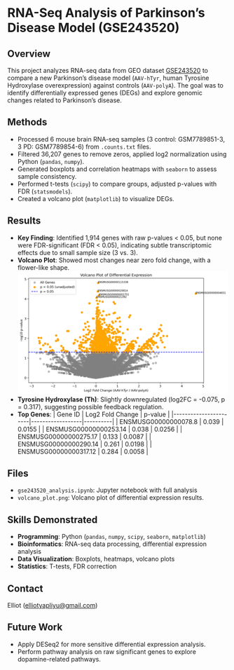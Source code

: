 # RNA-Seq Analysis of Parkinson’s Disease Model (GSE243520)

## Overview
This project analyzes RNA-seq data from GEO dataset [GSE243520](https://www.ncbi.nlm.nih.gov/geo/query/acc.cgi?acc=GSE243520) to compare a new Parkinson’s disease model (`AAV-hTyr`, human Tyrosine Hydroxylase overexpression) against controls (`AAV-polyA`). The goal was to identify differentially expressed genes (DEGs) and explore genomic changes related to Parkinson’s disease.

## Methods
- Processed 6 mouse brain RNA-seq samples (3 control: GSM7789851-3, 3 PD: GSM7789854-6) from `.counts.txt` files.
- Filtered 36,207 genes to remove zeros, applied log2 normalization using Python (`pandas`, `numpy`).
- Generated boxplots and correlation heatmaps with `seaborn` to assess sample consistency.
- Performed t-tests (`scipy`) to compare groups, adjusted p-values with FDR (`statsmodels`).
- Created a volcano plot (`matplotlib`) to visualize DEGs.

## Results
- **Key Finding**: Identified 1,914 genes with raw p-values < 0.05, but none were FDR-significant (FDR < 0.05), indicating subtle transcriptomic effects due to small sample size (3 vs. 3).
- **Volcano Plot**: Showed most changes near zero fold change, with a flower-like shape.
  ![Volcano Plot](volcano_plot.png)
- **Tyrosine Hydroxylase (Th)**: Slightly downregulated (log2FC = -0.075, p = 0.317), suggesting possible feedback regulation.
- **Top Genes**:
  | Gene ID               | Log2 Fold Change | p-value  |
  |-----------------------|------------------|----------|
  | ENSMUSG00000000078.8  | 0.039            | 0.0155   |
  | ENSMUSG00000000253.14 | 0.038            | 0.0256   |
  | ENSMUSG00000000275.17 | 0.133            | 0.0087   |
  | ENSMUSG00000000290.14 | 0.261            | 0.0198   |
  | ENSMUSG00000000317.12 | 0.284            | 0.0058   |

## Files
- `gse243520_analysis.ipynb`: Jupyter notebook with full analysis
- `volcano_plot.png`: Volcano plot of differential expression results.


## Skills Demonstrated
- **Programming**: Python (`pandas`, `numpy`, `scipy`, `seaborn`, `matplotlib`)
- **Bioinformatics**: RNA-seq data processing, differential expression analysis
- **Data Visualization**: Boxplots, heatmaps, volcano plots
- **Statistics**: T-tests, FDR correction

## Contact
Elliot (elliotyapliyu@gmail.com)

## Future Work
- Apply DESeq2 for more sensitive differential expression analysis.
- Perform pathway analysis on raw significant genes to explore dopamine-related pathways.
